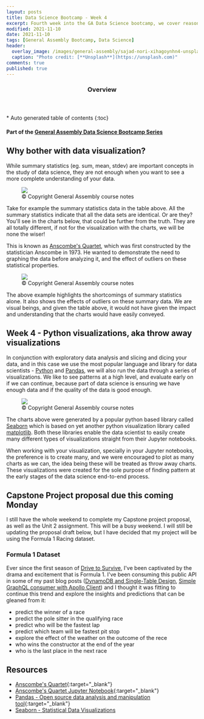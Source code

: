 ```yaml
---
layout: posts
title: Data Science Bootcamp - Week 4
excerpt: Fourth week into the GA Data Science bootcamp, we cover reason and options for data visualizations
modified: 2021-11-10
date: 2021-11-10
tags: [General Assembly Bootcamp, Data Science]
header: 
  overlay_image: /images/general-assembly/sajad-nori-xihagoynhn4-unsplash.jpg
  caption: "Photo credit: [**Unsplash**](https://unsplash.com)"
comments: true
published: true
---
```

<section id="table-of-contents" class="toc">
  <header>
    <h3>Overview</h3>
  </header>
  <div id="drawer" markdown="1">
  *  Auto generated table of contents
  {:toc}
  </div>
</section>

#### Part of the [General Assembly Data Science Bootcamp Series](../tags/#general-assembly-bootcamp)

## Why bother with data visualization?

While summary statistics (eg. sum, mean, stdev) are important concepts in the study of data science, they are not enough when you want to see a more complete understanding of your data. 

<figure>
	<a href="https://en.wikipedia.org/wiki/Anscombe%27s_quartet">
    <img src="../images/general-assembly/anscombs-quartet.png">
  </a>
	<figcaption>© Copyright General Assembly course notes</figcaption>
</figure>

Take for example the summary statistics data in the table above. All the summary statistics indicate that all the data sets are identical. Or are they? You'll see in the charts below, that could be further from the truth. They are all totally different, if not for the visualization with the charts, we will be none the wiser!

This is known as [Anscombe's Quartet](https://en.wikipedia.org/wiki/Anscombe%27s_quartet), which was first constructed by the statistician Anscombe in 1973. He wanted to demonstrate the need to graphing the data before analyzing it, and the effect of outliers on these statistical properties. 

<figure>
	<a href="https://en.wikipedia.org/wiki/Anscombe%27s_quartet">
    <img src="../images/general-assembly/anscombs-quartet-visualization.png">
  </a>
	<figcaption>© Copyright General Assembly course notes</figcaption>
</figure>

The above example highlights the shortcomings of summary statistics alone. It also shows the effects of outliers on these summary data. We are visual beings, and given the table above, it would not have given the impact and understanding that the charts would have easily conveyed.

## Week 4 - Python visualizations, aka throw away visualizations

In conjunction with exploratory data analysis and slicing and dicing your data, and in this case we use the most popular language and library for data scientists - [Python](https://www.python.org/) and [Pandas](https://pandas.pydata.org/), we will also run the data through a series of visualizations. We like to see patterns at a high level, and evaluate early on if we can continue, because part of data science is ensuring we have enough data and if the quality of the data is good enough. 

<figure>
	<a href="../images/general-assembly/seaborn-sample-pairplot.png">
    <img src="../images/general-assembly/seaborn-sample-pairplot.png">
  </a>
	<figcaption>© Copyright General Assembly course notes</figcaption>
</figure>

The charts above were generated by a popular python based library called [Seaborn](https://seaborn.pydata.org) which is based on yet another python visualization library called [matplotlib](https://matplotlib.org/). Both these libraries enable the data scientist to easily create many different types of visualizations straight from their Jupyter notebooks.

When working with your visualization, specially in your Jupyter notebooks, the preference is to create many, and we were encouraged to plot as many charts as we can, the idea being these will be treated as throw away charts. These visualizations were created for the sole purpose of finding pattern at the early stages of the data science end-to-end process.

## Capstone Project proposal due this coming Monday

I still have the whole weekend to complete my Capstone project proposal, as well as the Unit 2 assignment. This will be a busy weekend. I will still be updating the proposal draft below, but I have decided that my project will be using the Formula 1 Racing dataset. 

### Formula 1 Dataset

Ever since the first season of [Drive to Survive](https://en.wikipedia.org/wiki/Formula_1:_Drive_to_Survive), I've been captivated by the drama and excitement that is Formula 1. I've been consuming this public API in some of my past blog posts ([DynamoDB and Single-Table Design](https://fullstackdeveloper.tips/so-how-do-you-start-with-dynamodb/), [Simple GraphQL consumer with Apollo Client](https://fullstackdeveloper.tips/easy-graphql-consumer-with-apollo-client/)) and I thought it was fitting to continue this trend and explore the insights and predictions that can be gleaned from it:

- predict the winner of a race
- predict the pole sitter in the qualifying race
- predict who will be the fastest lap
- predict which team will be fastest pit stop
- explore the effect of the weather on the outcome of the rece
- who wins the constructor at the end of the year
- who is the last place in the next race

## Resources
- [Anscombe's Quartet](https://en.wikipedia.org/wiki/Anscombe%27s_quartet){:target="_blank"}
- [Anscombe's Quartet Jupyter Notebook](https://deepnote.com/project/pythontutorial-Kq6QLDjKTUqpGQj9nw4VHw/%2Fchapter4%2FAnscombes-quartet.ipynb){:target="_blank"}
- [Pandas - Open source data analysis and manipulation tool](https://pandas.pydata.org/){:target="_blank"}
- [Seaborn - Statistical Data Visualizations](https://seaborn.pydata.org/#)